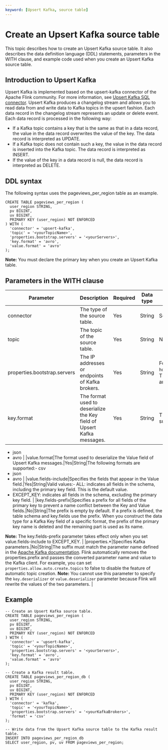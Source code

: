 ```yaml
---
keyword: [Upsert Kafka, source table]
---
```


# Create an Upsert Kafka source table

This topic describes how to create an Upsert Kafka source table. It also describes the data definition language \(DDL\) statements, parameters in the WITH clause, and example code used when you create an Upsert Kafka source table.

## Introduction to Upsert Kafka

Upsert Kafka is implemented based on the upsert-kafka connector of the Apache Flink community. For more information, see [Upsert Kafka SQL connector](https://ci.apache.org/projects/flink/flink-docs-master/zh/dev/table/connectors/upsert-kafka.html). Upsert Kafka produces a changelog stream and allows you to read data from and write data to Kafka topics in the upsert fashion. Each data record in the changelog stream represents an update or delete event. Each data record is processed in the following way:

-   If a Kafka topic contains a key that is the same as that in a data record, the value in the data record overwrites the value of the key. The data record is interpreted as UPDATE.
-   If a Kafka topic does not contain such a key, the value in the data record is inserted into the Kafka topic. The data record is interpreted as INSERT.
-   If the value of the key in a data record is null, the data record is interpreted as DELETE.

## DDL syntax

The following syntax uses the pageviews\_per\_region table as an example.

```
CREATE TABLE pageviews_per_region (
  user_region STRING,
  pv BIGINT,
  uv BIGINT,
  PRIMARY KEY (user_region) NOT ENFORCED
) WITH (
  'connector' = 'upsert-kafka',
  'topic' = '<yourTopicName>',
  'properties.bootstrap.servers' = '<yourServers>',
  'key.format' = 'avro',
  'value.format' = 'avro'
);
```

**Note:** You must declare the primary key when you create an Upsert Kafka table.

## Parameters in the WITH clause

|Parameter|Description|Required|Data type|Remarks|
|---------|-----------|--------|---------|-------|
|connector|The type of the source table.|Yes|String|Set the value to `upsert-kafka`.|
|topic|The topic of the source table.|Yes|String|None.|
|properties.bootstrap.servers|The IP addresses or endpoints of Kafka brokers.|Yes|String|Format: `host:port,host:port,host:port`. The IP addresses or endpoints are separated by commas \(,\).|
|key.format|The format used to deserialize the Key field of Upsert Kafka messages.|Yes|String|The following formats are supported:-   csv
-   json
-   avro |
|value.format|The format used to deserialize the Value field of Upsert Kafka messages.|Yes|String|The following formats are supported:-   csv
-   json
-   avro |
|value.fields-include|Specifies the fields that appear in the Value field.|Yes|String|Valid values:-   ALL: indicates all fields in the schema, including the primary key field. This is the default value.
-   EXCEPT\_KEY: indicates all fields in the schema, excluding the primary key field. |
|key.fields-prefix|Specifies a prefix for all fields of the primary key to prevent a name conflict between the Key and Value fields.|No|String|The prefix is empty by default. If a prefix is defined, the table schema and key.fields use the prefix. When you construct the data type for a Kafka Key field of a specific format, the prefix of the primary key name is deleted and the remaining part is used as its name.

**Note:** The key.fields-prefix parameter takes effect only when you set value.fields-include to EXCEPT\_KEY. |
|properties.\*|Specifies Kafka parameters.|No|String|The suffix must match the parameter name defined in the [Apache Kafka documentation](https://kafka.apache.org/documentation/#configuration). Flink automatically removes the properties.prefix and passes the converted parameter name and value to the Kafka client. For example, you can set `properties.allow.auto.create.topics` to false to disable the feature of automatic topic creation. **Note:** You cannot use this parameter to specify the `key.deserializer` or `value.deserializer` parameter because Flink will rewrite the values of the two parameters. |

## Example

```
-- Create an Upsert Kafka source table. 
CREATE TABLE pageviews_per_region (
  user_region STRING,
  pv BIGINT,
  uv BIGINT,
  PRIMARY KEY (user_region) NOT ENFORCED
) WITH (
  'connector' = 'upsert-kafka',
  'topic' = '<yourTopicName>',
  'properties.bootstrap.servers' = '<yourServers>',
  'key.format' = 'avro',
  'value.format' = 'avro'
);

-- Create a Kafka result table. 
CREATE TABLE pageviews_per_region_db (
  user_region STRING,
  pv BIGINT,
  uv BIGINT,
  PRIMARY KEY (user_region) NOT ENFORCED
) WITH (
  'connector' = 'kafka',
  'topic' = '<yourTopicName>',
  'properties.bootstrap.servers' = '<yourKafkaBrokers>',
  'format' = 'csv'
);

-- Write data from the Upsert Kafka source table to the Kafka result table. 
INSERT INTO pageviews_per_region_db
SELECT user_region, pv, uv FROM pageviews_per_region;
```

